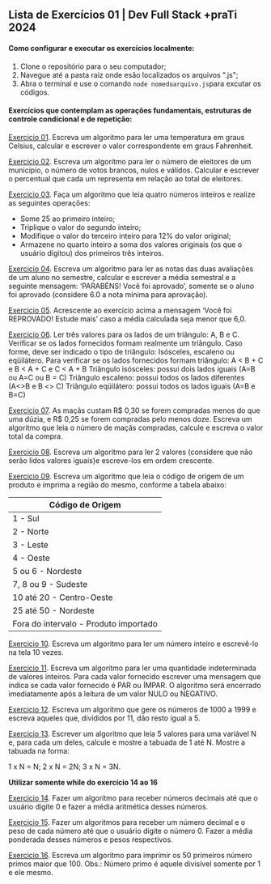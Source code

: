 ## Lista de Exercícios 01 | Dev Full Stack +praTi 2024

#### Como configurar e executar os exercícios localmente:

1. Clone o repositório para o seu computador;
2. Navegue até a pasta raiz onde esão localizados os arquivos ".js";
3. Abra o terminal e use o comando `node nomedoarquivo.js`para excutar os códigos.

#### Exercícios que contemplam as operações fundamentais, estruturas de controle condicional e de repetição:

[Exercicio 01](https://github.com/luiznslobato/exercicios1-modulo1-turma1-fullstack-maisprati-2024/blob/main/Exercicios/exercicio1.js). Escreva um algoritmo para ler uma temperatura em graus Celsius, calcular e escrever o valor correspondente em graus Fahrenheit.

[Exercicio 02](https://github.com/luiznslobato/exercicios1-modulo1-turma1-fullstack-maisprati-2024/blob/main/Exercicios/exercicio2.js). Escreva um algoritmo para ler o número de eleitores de um município, o número de votos brancos, nulos e válidos. Calcular e escrever o percentual que cada um representa em relação ao total de eleitores.

[Exercicio 03](https://github.com/luiznslobato/exercicios1-modulo1-turma1-fullstack-maisprati-2024/blob/main/Exercicios/exercicio3.js). Faça um algoritmo que leia quatro números inteiros e realize as seguintes operações:

- Some 25 ao primeiro inteiro;
- Triplique o valor do segundo inteiro;
- Modifique o valor do terceiro inteiro para 12% do valor original;
- Armazene no quarto inteiro a soma dos valores originais (os que o usuário digitou) dos primeiros três inteiros.

[Exercicio 04](https://github.com/luiznslobato/exercicios1-modulo1-turma1-fullstack-maisprati-2024/blob/main/Exercicios/exercicio4.js). Escreva um algoritmo para ler as notas das duas avaliações de um aluno no semestre, calcular e escrever a média semestral e a seguinte mensagem: ‘PARABÉNS! Você foi aprovado’, somente se o aluno foi aprovado (considere 6.0 a nota mínima para aprovação).

[Exercicio 05](https://github.com/luiznslobato/exercicios1-modulo1-turma1-fullstack-maisprati-2024/blob/main/Exercicios/exercicio5.js). Acrescente ao exercício acima a mensagem ‘Você foi REPROVADO! Estude mais’ caso a média calculada seja menor que 6,0.

[Exercicio 06](https://github.com/luiznslobato/exercicios1-modulo1-turma1-fullstack-maisprati-2024/blob/main/Exercicios/exercicio6.js). Ler três valores para os lados de um triângulo: A, B e C. Verificar se os lados fornecidos formam realmente um triângulo. Caso forme, deve ser indicado o tipo de triângulo: Isósceles, escaleno ou eqüilátero. Para verificar se os lados fornecidos formam triângulo: A < B + C e B < A + C e C < A + B
Triângulo isósceles: possui dois lados iguais (A=B ou A=C ou B = C)
Triângulo escaleno: possui todos os lados diferentes (A<>B e B <> C)
Triângulo eqüilátero: possui todos os lados iguais (A=B e B=C)

[Exercicio 07](https://github.com/luiznslobato/exercicios1-modulo1-turma1-fullstack-maisprati-2024/blob/main/Exercicios/exercicio7.js). As maçãs custam R$ 0,30 se forem compradas menos do que uma dúzia, e R$ 0,25 se forem compradas pelo menos doze. Escreva um algoritmo que leia o número de maçãs compradas, calcule e escreva o valor total da compra.

[Exercicio 08](https://github.com/luiznslobato/exercicios1-modulo1-turma1-fullstack-maisprati-2024/blob/main/Exercicios/exercicio8.js). Escreva um algoritmo para ler 2 valores (considere que não serão lidos valores iguais)e escreve-los em ordem crescente.

[Exercicio 09](https://github.com/luiznslobato/exercicios1-modulo1-turma1-fullstack-maisprati-2024/blob/main/Exercicios/exercicio9.js). Escreva um algoritmo que leia o código de origem de um produto e imprima a região do mesmo, conforme a tabela abaixo:

| Código de Origem  |
|-------------------|
| 1 - Sul           |
| 2 - Norte         |
| 3 - Leste         |
| 4 - Oeste         |
| 5 ou 6 - Nordeste |
| 7, 8 ou 9 - Sudeste |
| 10 até 20 - Centro-Oeste |
| 25 até 50 - Nordeste |
| Fora do intervalo - Produto importado |

[Exercicio 10](https://github.com/luiznslobato/exercicios1-modulo1-turma1-fullstack-maisprati-2024/blob/main/Exercicios/exercicio10.js). Escreva um algoritmo para ler um número inteiro e escrevê-lo na tela 10 vezes.

[Exercicio 11](https://github.com/luiznslobato/exercicios1-modulo1-turma1-fullstack-maisprati-2024/blob/main/Exercicios/exercicio11.js). Escreva um algoritmo para ler uma quantidade indeterminada de valores inteiros. Para cada valor fornecido escrever uma mensagem que indica se cada valor fornecido é PAR ou ÍMPAR. O algoritmo será encerrado imediatamente após a leitura de um valor NULO ou NEGATIVO.

[Exercicio 12](https://github.com/luiznslobato/exercicios1-modulo1-turma1-fullstack-maisprati-2024/blob/main/Exercicios/exercicio12.js). Escreva um algoritmo que gere os números de 1000 a 1999 e escreva aqueles que, divididos por 11, dão resto igual a 5.

[Exercicio 13](https://github.com/luiznslobato/exercicios1-modulo1-turma1-fullstack-maisprati-2024/blob/main/Exercicios/exercicio13.js). Escrever um algoritmo que leia 5 valores para uma variável N e, para cada um deles, calcule e mostre a tabuada de 1 até N. Mostre a tabuada na forma:

1 x N = N;
2 x N = 2N;
3 x N = 3N.

**Utilizar somente while do exercício 14 ao 16**

[Exercicio 14](https://github.com/luiznslobato/exercicios1-modulo1-turma1-fullstack-maisprati-2024/blob/main/Exercicios/exercicio14.js). Fazer um algoritmo para receber números decimais até que o usuário digite 0 e fazer a média aritmética desses números.

[Exercicio 15](https://github.com/luiznslobato/exercicios1-modulo1-turma1-fullstack-maisprati-2024/blob/main/Exercicios/exercicio15.js). Fazer um algoritmos para receber um número decimal e o peso de cada número até que o usuário digite o número 0. Fazer a média ponderada desses números e pesos respectivos.

[Exercicio 16](https://github.com/luiznslobato/exercicios1-modulo1-turma1-fullstack-maisprati-2024/blob/main/Exercicios/exercicio16.js). Escreva um algoritmo para imprimir os 50 primeiros número primos maior que 100.
Obs.: Número primo é aquele divisível somente por 1 e ele mesmo.
